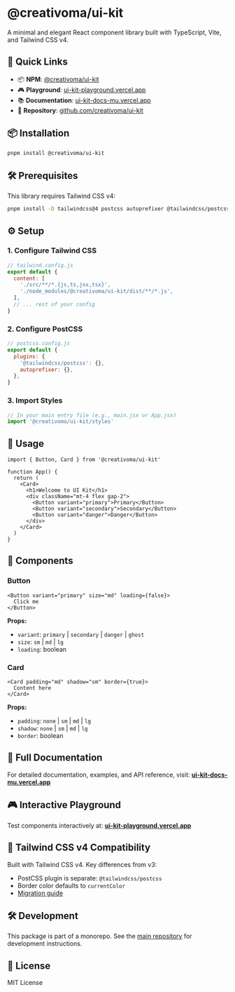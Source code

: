 # @creativoma/ui-kit

A minimal and elegant React component library built with TypeScript, Vite, and Tailwind CSS v4.

## 🚀 Quick Links

- 📦 **NPM**: [@creativoma/ui-kit](https://www.npmjs.com/package/@creativoma/ui-kit)
- 🎮 **Playground**: [ui-kit-playground.vercel.app](https://ui-kit-playground.vercel.app/)
- 📚 **Documentation**: [ui-kit-docs-mu.vercel.app](https://ui-kit-docs-mu.vercel.app/)
- 🔗 **Repository**: [github.com/creativoma/ui-kit](https://github.com/creativoma/ui-kit)

## 📦 Installation

```bash
pnpm install @creativoma/ui-kit
```

## 🛠️ Prerequisites

This library requires Tailwind CSS v4:

```bash
pnpm install -D tailwindcss@4 postcss autoprefixer @tailwindcss/postcss
```

## ⚙️ Setup

### 1. Configure Tailwind CSS

```js
// tailwind.config.js
export default {
  content: [
    './src/**/*.{js,ts,jsx,tsx}',
    './node_modules/@creativoma/ui-kit/dist/**/*.js',
  ],
  // ... rest of your config
}
```

### 2. Configure PostCSS

```js
// postcss.config.js
export default {
  plugins: {
    '@tailwindcss/postcss': {},
    autoprefixer: {},
  },
}
```

### 3. Import Styles

```js
// In your main entry file (e.g., main.jsx or App.jsx)
import '@creativoma/ui-kit/styles'
```

## 🎯 Usage

```tsx
import { Button, Card } from '@creativoma/ui-kit'

function App() {
  return (
    <Card>
      <h1>Welcome to UI Kit</h1>
      <div className="mt-4 flex gap-2">
        <Button variant="primary">Primary</Button>
        <Button variant="secondary">Secondary</Button>
        <Button variant="danger">Danger</Button>
      </div>
    </Card>
  )
}
```

## 🧩 Components

### Button

```tsx
<Button variant="primary" size="md" loading={false}>
  Click me
</Button>
```

**Props:**
- `variant`: `primary` | `secondary` | `danger` | `ghost`
- `size`: `sm` | `md` | `lg`
- `loading`: boolean

### Card

```tsx
<Card padding="md" shadow="sm" border={true}>
  Content here
</Card>
```

**Props:**
- `padding`: `none` | `sm` | `md` | `lg`
- `shadow`: `none` | `sm` | `md` | `lg`
- `border`: boolean

## 📖 Full Documentation

For detailed documentation, examples, and API reference, visit:
**[ui-kit-docs-mu.vercel.app](https://ui-kit-docs-mu.vercel.app/)**

## 🎮 Interactive Playground

Test components interactively at:
**[ui-kit-playground.vercel.app](https://ui-kit-playground.vercel.app/)**

## 🔄 Tailwind CSS v4 Compatibility

Built with Tailwind CSS v4. Key differences from v3:
- PostCSS plugin is separate: `@tailwindcss/postcss`
- Border color defaults to `currentColor`
- [Migration guide](https://tailwindcss.com/blog/tailwindcss-v4-alpha)

## 🛠️ Development

This package is part of a monorepo. See the [main repository](https://github.com/creativoma/ui-kit) for development instructions.

## 📄 License

MIT License